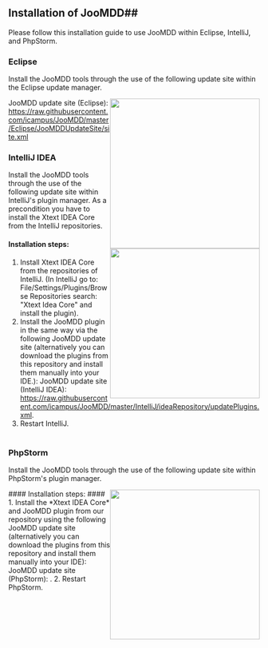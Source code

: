 ## Installation of JooMDD##
Please follow this installation guide to use JooMDD within Eclipse, IntelliJ, and PhpStorm. 

### Eclipse ###
Install the JooMDD tools through the use of the following update site within the Eclipse update manager.

<img src="img/ph" alt="" height="300" style="max-width:100%;float:right;">

JooMDD update site (Eclipse): <https://raw.githubusercontent.com/icampus/JooMDD/master/Eclipse/JooMDDUpdateSite/site.xml>

### IntelliJ IDEA ###
Install the JooMDD tools through the use of the following update site within IntelliJ's plugin manager. As a precondition you have to install
the Xtext IDEA Core from the IntelliJ repositories.

<img src="img/ph" alt="" height="300" style="max-width:100%;float:right;">

#### Installation steps: ####
1. Install Xtext IDEA Core from the repositories of IntelliJ. (In IntelliJ go to: File/Settings/Plugins/Browse Repositories search: "Xtext 
Idea Core" and install the plugin).
2. Install the JooMDD plugin in the same way via the following JooMDD update site (alternatively you can download the plugins from this 
repository and install them manually into your IDE.):
JooMDD update site (IntelliJ IDEA): <https://raw.githubusercontent.com/icampus/JooMDD/master/IntelliJ/ideaRepository/updatePlugins.xml>.
3. Restart IntelliJ.
<br/><br/>

### PhpStorm ###
Install the JooMDD tools through the use of the following update site within PhpStorm's plugin manager. 

<img src="img/ph" alt="" height="300" style="max-width:100%;float:right;">
#### Installation steps: ####
1. Install the *Xtext IDEA Core* and JooMDD plugin from our repository using the following JooMDD update site (alternatively you can download the plugins from this repository and install them manually into your IDE):
JooMDD update site (PhpStorm): <https://raw.githubusercontent.com/icampus/JooMDD/master/PhpStorm/ideaRepository/updatePlugins.xml>.
2. Restart PhpStorm.